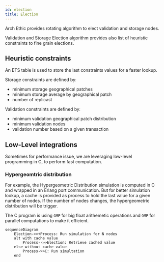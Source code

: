 ```yaml
---
id: election
title: Election
---
```


Arch Ethic provides rotating algorithm to elect validation and storage nodes. 

Validation and Storage Election algorithm provides also list of heuristic constraints to fine grain elections. 

## Heuristic constraints

An ETS table is used to store the last constraints values for a faster lookup.

Storage constraints are defined by:
- minimum storage geographical patches
- minimum storage average by geographical patch
- number of replicast

Validation constraints are defined by:
- minimum validation geographical patch distribution
- minimum validation nodes
- validation number based on a given transaction

## Low-Level integrations

Sometimes for performance issue, we are leveraging low-level programming in C, to perform fast computation.


### Hypergeomtric distribution

For example, the Hypergeometric Distribution simulation is computed in C and wrapped in an Erlang port communication.
But for better simulation lookup, a cache is provided as process to hold the last value for a given number of nodes.
If the number of nodes changes, the hypergeometric distribution will be trigger.

The C program is using `GMP` for big float arithemetic operations and `OMP` for parallel computations to make it efficient.

```mermaid
sequenceDiagram
    Election->>+Process: Run simulation for N nodes
    alt with cache value
        Process-->>Election: Retrieve cached value
    else without cache value
        Process->>C: Run simultation
    end

```
